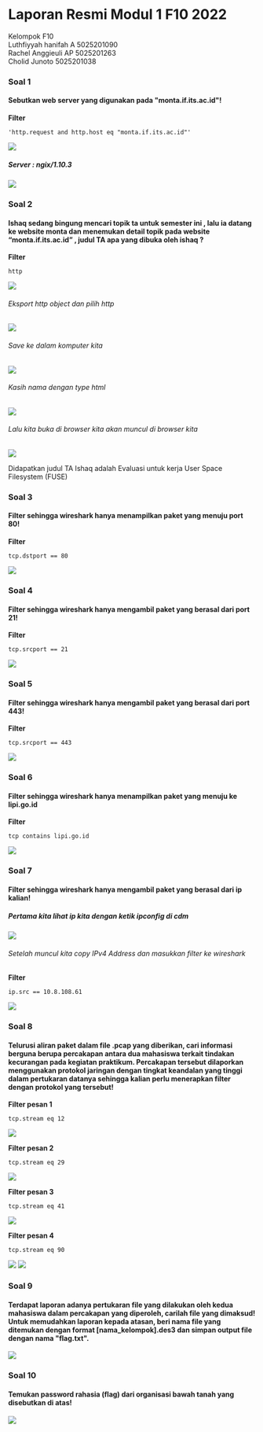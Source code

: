 # Laporan Resmi Modul 1 F10 2022

Kelompok F10 <br/>
Luthfiyyah hanifah A	  5025201090 <br/>
Rachel Anggieuli AP	  5025201263 <br/>
Cholid Junoto	        5025201038 <br/>

### Soal 1
#### Sebutkan web server yang digunakan pada "monta.if.its.ac.id"!
**Filter**

    'http.request and http.host eq "monta.if.its.ac.id"'
![](images/1.png)

##### Server : ngix/1.10.3
![](images/1_2.png)

### Soal 2
#### Ishaq sedang bingung mencari topik ta untuk semester ini , lalu ia datang ke website monta dan menemukan detail topik pada website “monta.if.its.ac.id” , judul TA apa yang dibuka oleh ishaq ?
**Filter**

    http
![](images/2.png)

###### Eksport http object dan pilih http
![](images/2_2.png)
###### Save ke dalam komputer kita
![](images/2_3.png)
######  Kasih nama dengan type html
![](images/2_4.png)
###### Lalu kita buka di browser kita akan muncul di browser kita
![](images/2_5.png)

Didapatkan judul TA Ishaq adalah Evaluasi untuk kerja User Space Filesystem (FUSE)

### Soal 3
#### Filter sehingga wireshark hanya menampilkan paket yang menuju port 80!
**Filter**

    tcp.dstport == 80
![](images/3.png)

### Soal 4
#### Filter sehingga wireshark hanya mengambil paket yang berasal dari port 21!
**Filter** 

    tcp.srcport == 21
![](images/4.png)

### Soal 5
#### Filter sehingga wireshark hanya mengambil paket yang berasal dari port 443!
**Filter**

    tcp.srcport == 443
![](images/5.png)

### Soal 6
#### Filter sehingga wireshark hanya menampilkan paket yang menuju ke lipi.go.id
**Filter**

    tcp contains lipi.go.id
![](images/6.png)

### Soal 7
#### Filter sehingga wireshark hanya mengambil paket yang berasal dari ip kalian!

##### Pertama kita lihat ip kita dengan ketik ipconfig di cdm
![](images/7.png)
###### Setelah muncul kita copy IPv4 Address dan masukkan filter ke wireshark
**Filter**

    ip.src == 10.8.108.61
![](images/7_2.png)

### Soal 8
#### Telurusi aliran paket dalam file .pcap yang diberikan, cari informasi berguna berupa percakapan antara dua mahasiswa terkait tindakan kecurangan pada kegiatan praktikum. Percakapan tersebut dilaporkan menggunakan protokol jaringan dengan tingkat keandalan yang tinggi dalam pertukaran datanya sehingga kalian perlu menerapkan filter dengan protokol yang tersebut!
**Filter pesan 1**

    tcp.stream eq 12
![](images/8.png)

**Filter pesan 2**

    tcp.stream eq 29
![](images/8_2.png)

**Filter pesan 3**

    tcp.stream eq 41
![](images/8_3.png)

**Filter pesan 4**

    tcp.stream eq 90
![](images/8_4.png)
![](images/8_5.png)

### Soal 9
#### Terdapat laporan adanya pertukaran file yang dilakukan oleh kedua mahasiswa dalam percakapan yang diperoleh, carilah file yang dimaksud! Untuk memudahkan laporan kepada atasan, beri nama file yang ditemukan dengan format [nama_kelompok].des3 dan simpan output file dengan nama "flag.txt".
![](images/9.png)

### Soal 10
#### Temukan password rahasia (flag) dari organisasi bawah tanah yang disebutkan di atas!
![](images/10.png)
